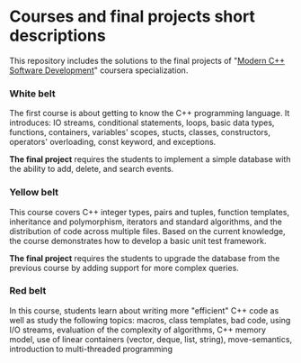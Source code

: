 # Courses and final projects short descriptions
This repository includes the solutions to the final projects of "<a href="https://www.coursera.org/specializations/c-plus-plus-modern-development" target="_blank">Modern C++ Software Development</a>" coursera specialization.

### White belt
The first course is about getting to know the C++ programming language. It introduces: IO streams, conditional statements, loops, basic data types, functions, containers, variables' scopes, stucts, classes, constructors, operators' overloading, const keyword, and exceptions.

**The final project** requires the students to implement a simple database with the ability to add, delete, and search events.

### Yellow belt
This course covers C++ integer types, pairs and tuples, function templates, inheritance and polymorphism, iterators and standard algorithms, and the distribution of code across multiple files. Based on the current knowledge, the course demonstrates how to develop a basic unit test framework.

**The final project** requires the students to upgrade the database from the previous course by adding support for more complex queries.

### Red belt
In this course, students learn about writing more "efficient" C++ code as well as study the following topics: macros, class templates, bad code, using I/O streams, evaluation of the complexity of algorithms, C++ memory model, use of linear containers (vector, deque, list, string), move-semantics, introduction to multi-threaded programming
